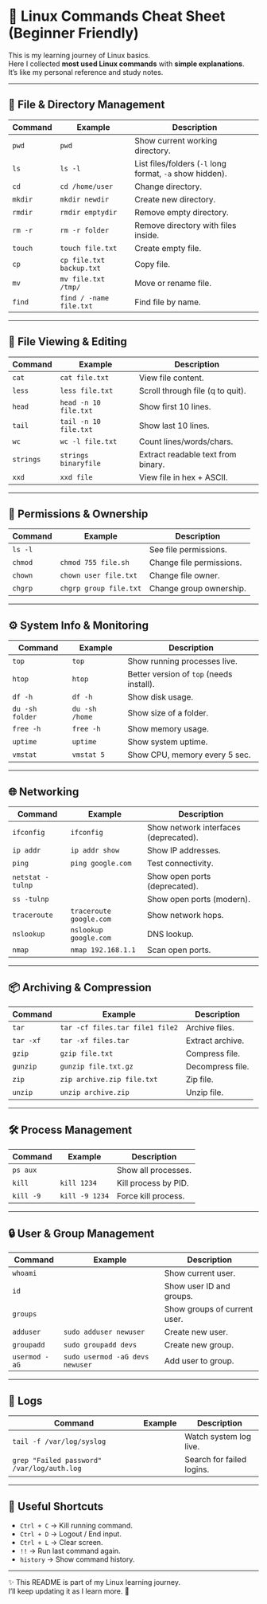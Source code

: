 # 🐧 Linux Commands Cheat Sheet (Beginner Friendly)

This is my learning journey of Linux basics.  
Here I collected **most used Linux commands** with **simple explanations**.  
It’s like my personal reference and study notes.  

---

## 📂 File & Directory Management

| Command | Example | Description |
|---------|---------|-------------|
| `pwd` | `pwd` | Show current working directory. |
| `ls` | `ls -l` | List files/folders (`-l` long format, `-a` show hidden). |
| `cd` | `cd /home/user` | Change directory. |
| `mkdir` | `mkdir newdir` | Create new directory. |
| `rmdir` | `rmdir emptydir` | Remove empty directory. |
| `rm -r` | `rm -r folder` | Remove directory with files inside. |
| `touch` | `touch file.txt` | Create empty file. |
| `cp` | `cp file.txt backup.txt` | Copy file. |
| `mv` | `mv file.txt /tmp/` | Move or rename file. |
| `find` | `find / -name file.txt` | Find file by name. |

---

## 📑 File Viewing & Editing

| Command | Example | Description |
|---------|---------|-------------|
| `cat` | `cat file.txt` | View file content. |
| `less` | `less file.txt` | Scroll through file (q to quit). |
| `head` | `head -n 10 file.txt` | Show first 10 lines. |
| `tail` | `tail -n 10 file.txt` | Show last 10 lines. |
| `wc` | `wc -l file.txt` | Count lines/words/chars. |
| `strings` | `strings binaryfile` | Extract readable text from binary. |
| `xxd` | `xxd file` | View file in hex + ASCII. |

---

## 🔑 Permissions & Ownership

| Command | Example | Description |
|---------|---------|-------------|
| `ls -l` |  | See file permissions. |
| `chmod` | `chmod 755 file.sh` | Change file permissions. |
| `chown` | `chown user file.txt` | Change file owner. |
| `chgrp` | `chgrp group file.txt` | Change group ownership. |

---

## ⚙️ System Info & Monitoring

| Command | Example | Description |
|---------|---------|-------------|
| `top` | `top` | Show running processes live. |
| `htop` | `htop` | Better version of `top` (needs install). |
| `df -h` | `df -h` | Show disk usage. |
| `du -sh folder` | `du -sh /home` | Show size of a folder. |
| `free -h` | `free -h` | Show memory usage. |
| `uptime` | `uptime` | Show system uptime. |
| `vmstat` | `vmstat 5` | Show CPU, memory every 5 sec. |

---

## 🌐 Networking

| Command | Example | Description |
|---------|---------|-------------|
| `ifconfig` | `ifconfig` | Show network interfaces (deprecated). |
| `ip addr` | `ip addr show` | Show IP addresses. |
| `ping` | `ping google.com` | Test connectivity. |
| `netstat -tulnp` | | Show open ports (deprecated). |
| `ss -tulnp` | | Show open ports (modern). |
| `traceroute` | `traceroute google.com` | Show network hops. |
| `nslookup` | `nslookup google.com` | DNS lookup. |
| `nmap` | `nmap 192.168.1.1` | Scan open ports. |

---

## 📦 Archiving & Compression

| Command | Example | Description |
|---------|---------|-------------|
| `tar` | `tar -cf files.tar file1 file2` | Archive files. |
| `tar -xf` | `tar -xf files.tar` | Extract archive. |
| `gzip` | `gzip file.txt` | Compress file. |
| `gunzip` | `gunzip file.txt.gz` | Decompress file. |
| `zip` | `zip archive.zip file.txt` | Zip file. |
| `unzip` | `unzip archive.zip` | Unzip file. |

---

## 🛠️ Process Management

| Command | Example | Description |
|---------|---------|-------------|
| `ps aux` | | Show all processes. |
| `kill` | `kill 1234` | Kill process by PID. |
| `kill -9` | `kill -9 1234` | Force kill process. |

---

## 🔒 User & Group Management

| Command | Example | Description |
|---------|---------|-------------|
| `whoami` | | Show current user. |
| `id` | | Show user ID and groups. |
| `groups` | | Show groups of current user. |
| `adduser` | `sudo adduser newuser` | Create new user. |
| `groupadd` | `sudo groupadd devs` | Create new group. |
| `usermod -aG` | `sudo usermod -aG devs newuser` | Add user to group. |

---

## 📜 Logs

| Command | Example | Description |
|---------|---------|-------------|
| `tail -f /var/log/syslog` | | Watch system log live. |
| `grep "Failed password" /var/log/auth.log` | | Search for failed logins. |

---

## 🧰 Useful Shortcuts

- `Ctrl + C` → Kill running command.  
- `Ctrl + D` → Logout / End input.  
- `Ctrl + L` → Clear screen.  
- `!!` → Run last command again.  
- `history` → Show command history.  

---

✨ This README is part of my Linux learning journey.  
I’ll keep updating it as I learn more. 🚀
